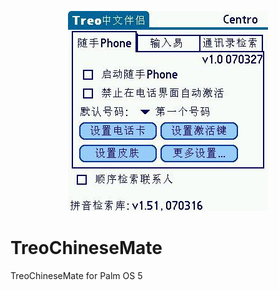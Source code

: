 <p align="center">
<img src="https://raw.githubusercontent.com/CocoaBob/TreoChineseMate/master/screenshot.jpg" width="320" height="320"/>
</p>

# TreoChineseMate
TreoChineseMate for Palm OS 5
